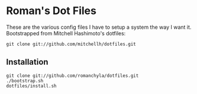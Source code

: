 # Roman's Dot Files

These are the various config files I have to setup a system
the way I want it. Bootstrapped from Mitchell Hashimoto's 
dotfiles:

    git clone git://github.com/mitchellh/dotfiles.git

## Installation

    git clone git://github.com/romanchyla/dotfiles.git
    ./bootstrap.sh
    dotfiles/install.sh
